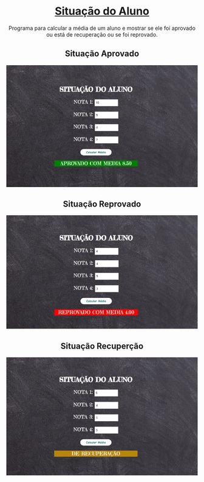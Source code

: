 <div align='center'>

 <h1><a href='https://eduardohbarbosa.github.io/SituacaoAluno/'>Situação do Aluno</a></h1>
 <p>Programa para calcular a média de um aluno e mostrar se ele foi aprovado ou está de recuperação ou se foi reprovado.</p>
 
 <h2>Situação Aprovado</h2>
 
 <img src='aprovado.JPG'>
 
 <h2>Situação Reprovado</h2>
 
 <img src='reprovado.JPG'>
 
 <h2>Situação Recuperção</h2>
 
 <img src='recuperacao.JPG'>
 
</div>
